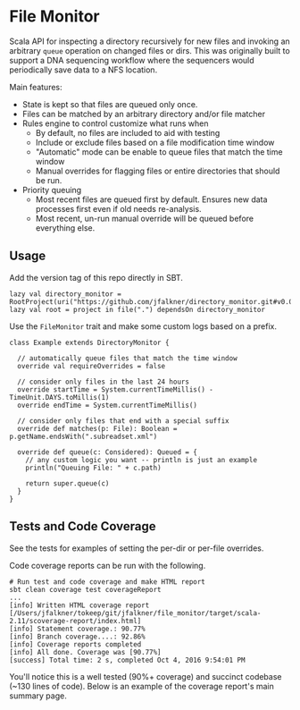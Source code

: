 # File Monitor

Scala API for inspecting a directory recursively for new files and
invoking an arbitrary `queue` operation on changed files or dirs. This 
was originally built to support a DNA sequencing workflow where the 
sequencers would periodically save data to a NFS location.
 
Main features:
 
- State is kept so that files are queued only once.
- Files can be matched by an arbitrary directory and/or file matcher
- Rules engine to control customize what runs when
  - By default, no files are included to aid with testing
  - Include or exclude files based on a file modification time window
  - "Automatic" mode can be enable to queue files that match the time window
  - Manual overrides for flagging files or entire directories that should be run.
- Priority queuing
  - Most recent files are queued first by default. Ensures new data processes first
    even if old needs re-analysis.
  - Most recent, un-run manual override will be queued before everything else.
  

## Usage

Add the version tag of this repo directly in SBT.

```
lazy val directory_monitor = RootProject(uri("https://github.com/jfalkner/directory_monitor.git#v0.0.10"))
lazy val root = project in file(".") dependsOn directory_monitor
```

Use the `FileMonitor` trait and make some custom logs based on a prefix.

```
class Example extends DirectoryMonitor {

  // automatically queue files that match the time window
  override val requireOverrides = false

  // consider only files in the last 24 hours
  override startTime = System.currentTimeMillis() - TimeUnit.DAYS.toMillis(1)
  override endTime = System.currentTimeMillis()
  
  // consider only files that end with a special suffix
  override def matches(p: File): Boolean = p.getName.endsWith(".subreadset.xml")
  
  override def queue(c: Considered): Queued = {
    // any custom logic you want -- println is just an example
    println("Queuing File: " + c.path)
    
    return super.queue(c)
  }
}
```


## Tests and Code Coverage

See the tests for examples of setting the per-dir or per-file overrides.

Code coverage reports can be run with the following.

```
# Run test and code coverage and make HTML report
sbt clean coverage test coverageReport
...
[info] Written HTML coverage report [/Users/jfalkner/tokeep/git/jfalkner/file_monitor/target/scala-2.11/scoverage-report/index.html]
[info] Statement coverage.: 90.77%
[info] Branch coverage....: 92.86%
[info] Coverage reports completed
[info] All done. Coverage was [90.77%]
[success] Total time: 2 s, completed Oct 4, 2016 9:54:01 PM
```

You'll notice this is a well tested (90%+ coverage) and succinct
codebase (~130 lines of code). Below is an example of the coverage
report's main summary page. 
